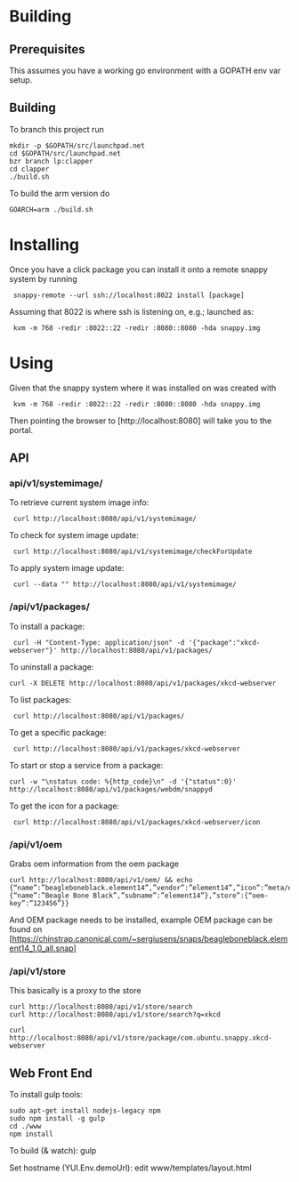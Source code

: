 # Building

## Prerequisites

This assumes you have a working go environment with a GOPATH env var setup.

## Building

To branch this project run

    mkdir -p $GOPATH/src/launchpad.net
    cd $GOPATH/src/launchpad.net
    bzr branch lp:clapper
    cd clapper
    ./build.sh

To build the arm version do

    GOARCH=arm ./build.sh

# Installing

Once you have a click package you can install it onto a remote snappy system
by running

     snappy-remote --url ssh://localhost:8022 install [package]

Assuming that 8022 is where ssh is listening on, e.g.; launched as:

     kvm -m 768 -redir :8022::22 -redir :8080::8080 -hda snappy.img

# Using

Given that the snappy system where it was installed on was created with

     kvm -m 768 -redir :8022::22 -redir :8080::8080 -hda snappy.img

Then pointing the browser to [http://localhost:8080] will take you to the
portal.

## API

### api/v1/systemimage/

To retrieve current system image info:

     curl http://localhost:8080/api/v1/systemimage/

To check for system image update:

     curl http://localhost:8080/api/v1/systemimage/checkForUpdate

To apply system image update:

     curl --data "" http://localhost:8080/api/v1/systemimage/

### /api/v1/packages/

To install a package:

     curl -H "Content-Type: application/json" -d '{"package":"xkcd-webserver"}' http://localhost:8080/api/v1/packages/

To uninstall a package:

    curl -X DELETE http://localhost:8080/api/v1/packages/xkcd-webserver

To list packages:

     curl http://localhost:8080/api/v1/packages/

To get a specific package:

     curl http://localhost:8080/api/v1/packages/xkcd-webserver

To start or stop a service from a package:

    curl -w "\nstatus code: %{http_code}\n" -d '{"status":0}' http://localhost:8080/api/v1/packages/webdm/snappyd

To get the icon for a package:

     curl http://localhost:8080/api/v1/packages/xkcd-webserver/icon

### /api/v1/oem

Grabs oem information from the oem package

    curl http://localhost:8080/api/v1/oem/ && echo
    {“name”:”beagleboneblack.element14”,”vendor”:”element14”,”icon”:”meta/element14.png”,”version”:”1.0”,”type”:”oem”,”branding”:{“name”:”Beagle Bone Black”,”subname”:”element14”},”store”:{“oem-key”:”123456”}}

And OEM package needs to be installed, example OEM package can be found on
[https://chinstrap.canonical.com/~sergiusens/snaps/beagleboneblack.element14_1.0_all.snap]

### /api/v1/store

This basically is a proxy to the store

    curl http://localhost:8080/api/v1/store/search
    curl http://localhost:8080/api/v1/store/search?q=xkcd

    curl http://localhost:8080/api/v1/store/package/com.ubuntu.snappy.xkcd-webserver

## Web Front End

To install gulp tools:

    sudo apt-get install nodejs-legacy npm
    sudo npm install -g gulp
    cd ./www
    npm install

To build (& watch):
    gulp

Set hostname (YUI.Env.demoUrl):
    edit www/templates/layout.html
